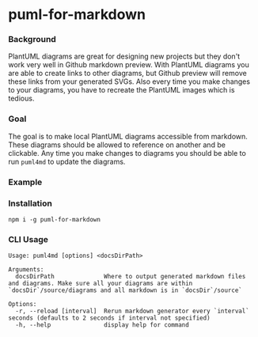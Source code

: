 # puml-for-markdown

### Background
PlantUML diagrams are great for designing new projects but they don't work very well in Github markdown preview.
With PlantUML diagrams you are able to create links to other diagrams, but Github preview will remove these links from
your generated SVGs. Also every time you make changes to your diagrams, you have to recreate the PlantUML images which
is tedious.

### Goal
The goal is to make local PlantUML diagrams accessible from markdown. These diagrams should be allowed to reference on
another and be clickable. Any time you make changes to diagrams you should be able to run `puml4md` to update the
diagrams.

### Example

### Installation
`npm i -g puml-for-markdown`

### CLI Usage
```
Usage: puml4md [options] <docsDirPath>

Arguments:
  docsDirPath              Where to output generated markdown files and diagrams. Make sure all your diagrams are within `docsDir`/source/diagrams and all markdown is in `docsDir`/source`

Options:
  -r, --reload [interval]  Rerun markdown generator every `interval` seconds (defaults to 2 seconds if interval not specified)
  -h, --help               display help for command
```
